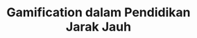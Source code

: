 ---
layout:   certificate
title:    "Gamification dalam Pendidikan Jarak Jauh"
slug:     gamificationpjj
category: seminar
issuer:   "Teachin.id"
---